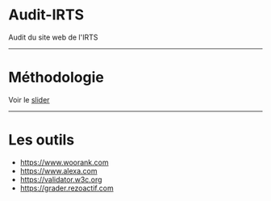 
# Audit-IRTS
Audit du site web de l'IRTS

___

# Méthodologie

Voir le [slider](https://issuu.com/margaux.lespagne/docs/grille-audit-siteweb-blog-ecommerce-2012-v2)

___

# Les outils

- https://www.woorank.com
- https://www.alexa.com
- https://validator.w3c.org
- https://grader.rezoactif.com
